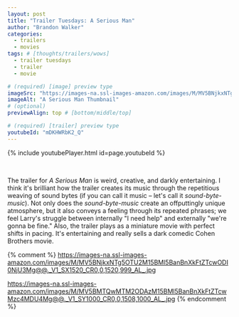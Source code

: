 ```yaml
---
layout: post
title: "Trailer Tuesdays: A Serious Man"
author: "Brandon Walker"
categories:
  - trailers
  - movies
tags: # [thoughts/trailers/wows]
  - trailer tuesdays
  - trailer
  - movie

# (required) [image] preview type
imageSrc: "https://images-na.ssl-images-amazon.com/images/M/MV5BNjkxNTg5OTU2M15BMl5BanBnXkFtZTcwODI0NjU3Mg@@._V1_SX1520_CR0,0,1520,999_AL_.jpg"
imageAlt: "A Serious Man Thumbnail"
# (optional)
previewAlign: top # [bottom/middle/top]

# (required) [trailer] preview type
youtubeId: "mDKHWRbK2_Q"
---
```



{% include youtubePlayer.html id=page.youtubeId %}

<br>

The trailer for _A Serious Man_ is weird, creative, and darkly entertaining. I think it's brilliant how the trailer creates its music through the repetitious weaving of sound bytes (if you can call it music – let's call it _sound-byte-music_). Not only does the _sound-byte-music_ create an offputtingly unique atmosphere, but it also conveys a feeling through its repeated phrases; we feel Larry's struggle between internally "I need help" and externally "we're gonna be fine." Also, the trailer plays as a miniature movie with perfect shifts in pacing. It's entertaining and really sells a dark comedic Cohen Brothers movie.

{% comment %}
https://images-na.ssl-images-amazon.com/images/M/MV5BNjkxNTg5OTU2M15BMl5BanBnXkFtZTcwODI0NjU3Mg@@._V1_SX1520_CR0,0,1520,999_AL_.jpg

https://images-na.ssl-images-amazon.com/images/M/MV5BMTQwMTM2ODAzM15BMl5BanBnXkFtZTcwMzc4MDU4Mg@@._V1_SY1000_CR0,0,1508,1000_AL_.jpg
{% endcomment %}
